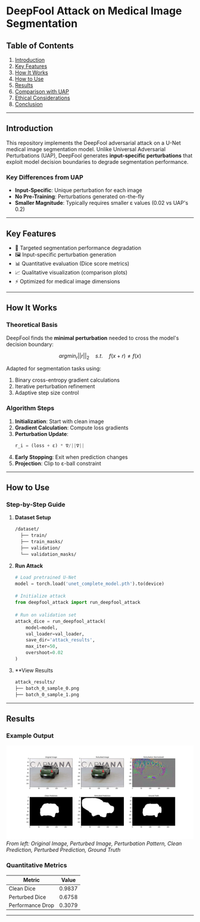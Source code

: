 # DeepFool Attack on Medical Image Segmentation

## Table of Contents
1. [Introduction](#introduction)
2. [Key Features](#key-features)
3. [How It Works](#how-it-works)
4. [How to Use](#how-to-use)
5. [Results](#results)
6. [Comparison with UAP](#comparison-with-uap)
7. [Ethical Considerations](#ethical-considerations)
8. [Conclusion](#conclusion)

---

## Introduction <a name="introduction"></a>
This repository implements the DeepFool adversarial attack on a U-Net medical image segmentation model. Unlike Universal Adversarial Perturbations (UAP), DeepFool generates **input-specific perturbations** that exploit model decision boundaries to degrade segmentation performance.

### Key Differences from UAP
- **Input-Specific**: Unique perturbation for each image
- **No Pre-Training**: Perturbations generated on-the-fly
- **Smaller Magnitude**: Typically requires smaller ε values (0.02 vs UAP's 0.2)

---

## Key Features <a name="key-features"></a>
- 🎯 Targeted segmentation performance degradation
- 🖼️ Input-specific perturbation generation
- 📊 Quantitative evaluation (Dice score metrics)
- 📈 Qualitative visualization (comparison plots)
- ⚡ Optimized for medical image dimensions

---

## How It Works <a name="how-it-works"></a>
### Theoretical Basis
DeepFool finds the **minimal perturbation** needed to cross the model's decision boundary:
```math
argmin_{r} ||r||_2  \quad s.t. \quad f(x+r) ≠ f(x)
```
Adapted for segmentation tasks using:
1. Binary cross-entropy gradient calculations
2. Iterative perturbation refinement
3. Adaptive step size control

### Algorithm Steps
1. **Initialization**: Start with clean image
2. **Gradient Calculation**: Compute loss gradients
3. **Perturbation Update**: 
   ```python
   r_i = (loss + ε) * ∇/||∇||
   ```
4. **Early Stopping**: Exit when prediction changes
5. **Projection**: Clip to ε-ball constraint

---

## How to Use <a name="how-to-use"></a>

### Step-by-Step Guide
1. **Dataset Setup**
   ```bash
   /dataset/
     ├── train/
     ├── train_masks/
     ├── validation/
     └── validation_masks/
   ```

2. **Run Attack**
   ```python
   # Load pretrained U-Net
   model = torch.load('unet_complete_model.pth').to(device)
   
   # Initialize attack
   from deepfool_attack import run_deepfool_attack
   
   # Run on validation set
   attack_dice = run_deepfool_attack(
       model=model,
       val_loader=val_loader,
       save_dir='attack_results',
       max_iter=50,
       overshoot=0.02
   )
   ```

3. **View Results
   ```bash
   attack_results/
   ├── batch_0_sample_0.png
   ├── batch_0_sample_1.png
   ```

---

## Results <a name="results"></a>
### Example Output
![DeepFool Results](./deepfool_attack_results/batch_0_sample_0.png)
*From left: Original Image, Perturbed Image, Perturbation Pattern, Clean Prediction, Perturbed Prediction, Ground Truth*

### Quantitative Metrics
| Metric              | Value |
|---------------------|-------|
| Clean Dice          | 0.9837 |
| Perturbed Dice      | 0.6758 |
| Performance Drop    | 0.3079 |

---

